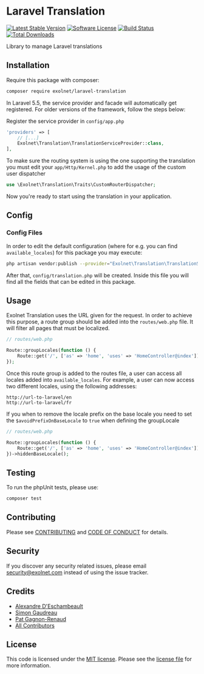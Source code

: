 # Laravel Translation

[![Latest Stable Version](https://poser.pugx.org/eXolnet/laravel-translation/v/stable?format=flat-square)](https://packagist.org/packages/eXolnet/laravel-translation)
[![Software License](https://img.shields.io/badge/license-MIT-brightgreen.svg?style=flat-square)](LICENSE.md)
[![Build Status](https://img.shields.io/github/workflow/status/eXolnet/laravel-translation/tests?label=tests&style=flat-square)](https://github.com/eXolnet/laravel-translation/actions?query=workflow%3Atests)
[![Total Downloads](https://img.shields.io/packagist/dt/eXolnet/laravel-translation.svg?style=flat-square)](https://packagist.org/packages/eXolnet/laravel-translation)

Library to manage Laravel translations

## Installation

Require this package with composer:

```bash
composer require exolnet/laravel-translation
```

In Laravel 5.5, the service provider and facade will automatically get registered. For older versions of the framework, follow the steps below:

Register the service provider in `config/app.php`

```php
'providers' => [
    // [...]
    Exolnet\Translation\TranslationServiceProvider::class,
],
```

To make sure the routing system is using the one supporting the translation you must edit your `app/Http/Kernel.php` to add the usage of the custom user dispatcher

```php
use \Exolnet\Translation\Traits\CustomRouterDispatcher;
```

Now you're ready to start using the translation in your application.

## Config

### Config Files

In order to edit the default configuration (where for e.g. you can find `available_locales`) for this package you may execute:

```bash
php artisan vendor:publish --provider="Exolnet\Translation\TranslationServiceProvider"
```

After that, `config/translation.php` will be created. Inside this file you will find all the fields that can be edited in this package.

## Usage

Exolnet Translation uses the URL given for the request. In order to achieve this purpose, a route group should be added into the `routes/web.php` file. It will filter all pages that must be localized.

```php
// routes/web.php

Route::groupLocales(function () {
    Route::get('/', ['as' => 'home', 'uses' => 'HomeController@index']);
});

```

Once this route group is added to the routes file, a user can access all locales added into `available_locales`. For example, a user can now access two different locales, using the following addresses:

```
http://url-to-laravel/en
http://url-to-laravel/fr
```

If you when to remove the locale prefix on the base locale you need to set the `$avoidPrefixOnBaseLocale` to `true` when defining the groupLocale

```php
// routes/web.php

Route::groupLocales(function () {
    Route::get('/', ['as' => 'home', 'uses' => 'HomeController@index']);
})->hiddenBaseLocale();

```

## Testing

To run the phpUnit tests, please use:

```bash
composer test
```

## Contributing

Please see [CONTRIBUTING](CONTRIBUTING.md) and [CODE OF CONDUCT](CODE_OF_CONDUCT.md) for details.

## Security

If you discover any security related issues, please email security@exolnet.com instead of using the issue tracker.

## Credits

- [Alexandre D'Eschambeault](https://github.com/xel1045)
- [Simon Gaudreau](https://github.com/Gandhi11)
- [Pat Gagnon-Renaud](https://github.com/pgrenaud)
- [All Contributors](../../contributors)

## License

This code is licensed under the [MIT license](http://choosealicense.com/licenses/mit/).
Please see the [license file](LICENSE) for more information.
